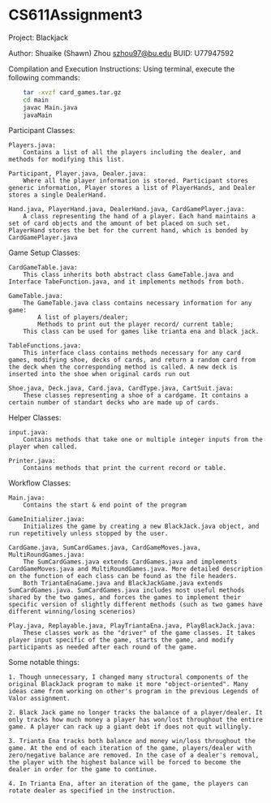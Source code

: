 # CS611Assignment3
Project: Blackjack

Author: Shuaike (Shawn) Zhou
szhou97@bu.edu
BUID: U77947592

Compilation and Execution Instructions:
Using terminal, execute the following commands:
```Bash
    tar -xvzf card_games.tar.gz
    cd main
    javac Main.java
    javaMain
```

Participant Classes:
    
    Players.java:
        Contains a list of all the players including the dealer, and methods for modifying this list. 
    
    Participant, Player.java, Dealer.java:
        Where all the player information is stored. Participant stores generic information, Player stores a list of PlayerHands, and Dealer stores a single DealerHand.
    
    Hand.java, PlayerHand.java, DealerHand.java, CardGamePlayer.java:
        A class representing the hand of a player. Each hand maintains a set of card objects and the amount of bet placed on such set. PlayerHand stores the bet for the current hand, which is bonded by CardGamePlayer.java
    
Game Setup Classes:
    
    CardGameTable.java:
        This class inherits both abstract class GameTable.java and Interface TabeFunction.java, and it implements methods from both. 
    
    GameTable.java:
        The GameTable.java class contains necessary information for any game:
            A list of players/dealer;
            Methods to print out the player record/ current table;
        This class can be used for games like trianta ena and black jack.
    
    TableFunctions.java:
        This interface class contains methods necessary for any card games, modifying shoe, decks of cards, and return a random card from the deck when the corresponding method is called. A new deck is inserted into the shoe when original cards run out
    
    Shoe.java, Deck.java, Card.java, CardType.java, CartSuit.java:
        These classes representing a shoe of a cardgame. It contains a certain number of standart decks who are made up of cards. 
    

Helper Classes:

    input.java:
        Contains methods that take one or multiple integer inputs from the player when called.

    Printer.java:
        Contains methods that print the current record or table.

Workflow Classes:

    Main.java:
        Contains the start & end point of the program

    GameInitializer.java:
        Initializes the game by creating a new BlackJack.java object, and run repetitively unless stopped by the user. 

    CardGame.java, SumCardGames.java, CardGameMoves.java, MultiRoundGames.java:
        The SumCardGames.java extends CardGames.java and implements CardGameMoves.java and MultiRoundGames.java. More detailed description on the function of each class can be found as the file headers.
        Both TriantaEnaGame.java and BlackJackGame.java extends SumCardGames.java. SumCardGames.java includes most useful methods shared by the two games, and forces the games to implement their specific version of slightly different methods (such as two games have different winning/losing scenerios)
    
    Play.java, Replayable.java, PlayTriantaEna.java, PlayBlackJack.java:
        These classes work as the "driver" of the game classes. It takes player input specific of the game, starts the game, and modify participants as needed after each round of the game.
    
Some notable things:

    1. Though unnecessary, I changed many structural components of the original BlackJack program to make it more "object-oriented". Many ideas came from working on other's program in the previous Legends of Valor assignment. 

    2. Black Jack game no longer tracks the balance of a player/dealer. It only tracks how much money a player has won/lost throughout the entire game. A player can rack up a giant debt if does not quit willingly.

    3. Trianta Ena tracks both balance and money win/loss throughout the game. At the end of each iteration of the game, players/dealer with zero/negative balance are removed. In the case of a dealer's removal, the player with the highest balance will be forced to become the dealer in order for the game to continue.

    4. In Trianta Ena, after an iteration of the game, the players can rotate dealer as specified in the instruction.








